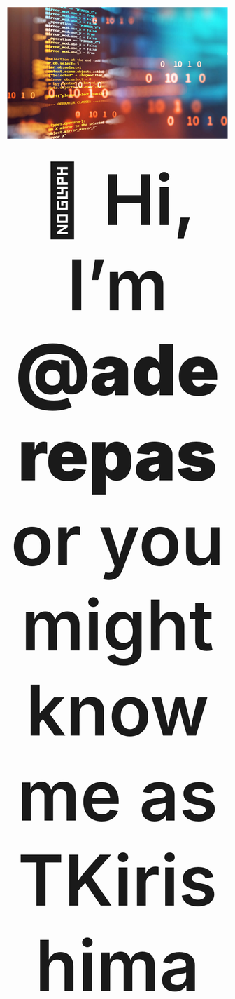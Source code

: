<img src="src/banner-github.jpg" style="width: 100%; max-height: 300px !important; object-fit: cover; height: 300px !important;" >

# <div style="text-align: center; font-size: 4vh; font-weight: 600" align="center">👋 Hi, I’m <b style="font-weight: 900">@aderepas</b> or you might know me as TKirishima</div>
